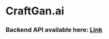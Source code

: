 # CraftGan.ai
### Backend API available here: <a href="https://huggingface.co/spaces/prafuel/CraftGAN-ai">Link</a>
